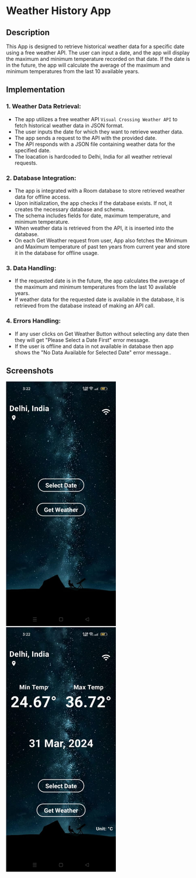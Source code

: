 # Weather History App

## Description

This App is designed to retrieve historical weather data for a specific date using a free weather API. The user can input a date, and the app will display the maximum and minimum temperature recorded on that date. If the date is in the future, the app will calculate the average of the maximum and minimum temperatures from the last 10 available years.

## Implementation

### 1. Weather Data Retrieval:
- The app utilizes a free weather API `Visual Crossing Weather API` to fetch historical weather data in JSON format.
- The user inputs the date for which they want to retrieve weather data.
- The app sends a request to the API with the provided date.
- The API responds with a JSON file containing weather data for the specified date.
- The loacation is hardcoded to Delhi, India for all weather retrieval requests.

### 2. Database Integration:
- The app is integrated with a Room database to store retrieved weather data for offline access.
- Upon initialization, the app checks if the database exists. If not, it creates the necessary database and schema.
- The schema includes fields for date, maximum temperature, and minimum temperature.
- When weather data is retrieved from the API, it is inserted into the database.
- On each Get Weather request from user, App also fetches the Minimum and Maximum temperature of past ten years from current year and store it in the database for offline usage.

### 3. Data Handling:
- If the requested date is in the future, the app calculates the average of the maximum and minimum temperatures from the last 10 available years.
- If weather data for the requested date is available in the database, it is retrieved from the database instead of making an API call.

### 4. Errors Handling:
- If any user clicks on Get Weather Button without selecting any date then they will get "Please Select a Date First" error message.
- If the user is offline and data in not available in database then app shows the "No Data Available for Selected Date" error message..

## Screenshots
<img src="./assets/SS_1.jpg" width = "300"> <img src="./assets/SS_2.jpg" width = "300">
